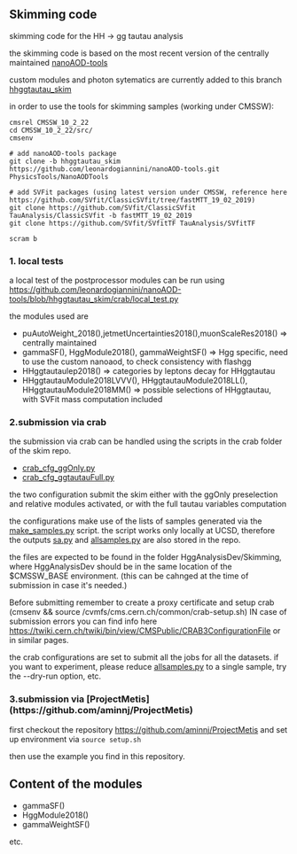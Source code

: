<h2>Skimming code</h2>

skimming code for the HH -> gg tautau analysis

the skimming code is based on the most recent version of the centrally maintained [nanoAOD-tools](https://github.com/cms-nanoAOD/nanoAOD-tools)  

custom modules and photon sytematics are currently added to this branch [hhggtautau_skim](https://github.com/leonardogiannini/nanoAOD-tools/tree/hhggtautau_skim)  

in order to use the tools for skimming samples (working under CMSSW):

```console
cmsrel CMSSW_10_2_22
cd CMSSW_10_2_22/src/
cmsenv

# add nanoAOD-tools package
git clone -b hhggtautau_skim https://github.com/leonardogiannini/nanoAOD-tools.git PhysicsTools/NanoAODTools

# add SVFit packages (using latest version under CMSSW, reference here https://github.com/SVfit/ClassicSVfit/tree/fastMTT_19_02_2019)
git clone https://github.com/SVfit/ClassicSVfit TauAnalysis/ClassicSVfit -b fastMTT_19_02_2019
git clone https://github.com/SVfit/SVfitTF TauAnalysis/SVfitTF

scram b
```

<h3>1. local tests</h3>

a local test of the postprocessor modules can be run using https://github.com/leonardogiannini/nanoAOD-tools/blob/hhggtautau_skim/crab/local_test.py

the modules used are 

- puAutoWeight_2018(),jetmetUncertainties2018(),muonScaleRes2018() =>  centrally maintained
- gammaSF(), HggModule2018(), gammaWeightSF() => Hgg specific, need to use the custom nanoaod, to check consistency with flashgg
- HHggtautaulep2018() => categories by leptons decay for HHggtautau
- HHggtautauModule2018LVVV(), HHggtautauModule2018LL(), HHggtautauModule2018MM() => possible selections of HHggtautau, with SVFit mass computation included

<h3>2.submission via crab</h3>

the submission via crab can be handled using the scripts in the crab folder of the skim repo.

- [crab_cfg_ggOnly.py](https://github.com/leonardogiannini/nanoAOD-tools/blob/hhggtautau_skim/crab/crab_cfg_ggOnly.py)
- [crab_cfg_ggtautauFull.py](https://github.com/leonardogiannini/nanoAOD-tools/blob/hhggtautau_skim/crab/crab_cfg_ggtautauFull.py)

the two configuration submit the skim either with the ggOnly preselection and relative modules activated, or with the full tautau variables computation

the configurations make use of the lists of samples generated via the [make_samples.py](https://github.com/cmstas/HggAnalysisDev/blob/main/Skimming/make_samples.py) script.
the script works only locally at UCSD, therefore the outputs [sa.py](https://github.com/cmstas/HggAnalysisDev/blob/main/Skimming/sa.py) and [allsamples.py](https://github.com/cmstas/HggAnalysisDev/blob/main/Skimming/allsamples.py) are also stored in the repo.

the files are expected to be found in the folder HggAnalysisDev/Skimming, where HggAnalysisDev should be in the same location of the $CMSSW_BASE environment. (this can be cahnged at the time of submission in case it's needed.)

Before submitting remember to create a proxy certificate and setup crab (cmsenv && source /cvmfs/cms.cern.ch/common/crab-setup.sh)
IN case of submission errors you can find info here https://twiki.cern.ch/twiki/bin/view/CMSPublic/CRAB3ConfigurationFile or in similar pages.

the crab configurations are set to submit all the jobs for all the datasets. if you want to experiment, please reduce [allsamples.py](https://github.com/cmstas/HggAnalysisDev/blob/main/Skimming/allsamples.py) to a single sample, try the --dry-run option, etc.

<h3>3.submission via [ProjectMetis](https://github.com/aminnj/ProjectMetis)</h3>

first checkout the repository https://github.com/aminnj/ProjectMetis and set up environment via ```source setup.sh```

then use the example you find in this repository.

<h2>Content of the modules</h2>

- gammaSF()
- HggModule2018()
- gammaWeightSF()

etc.

